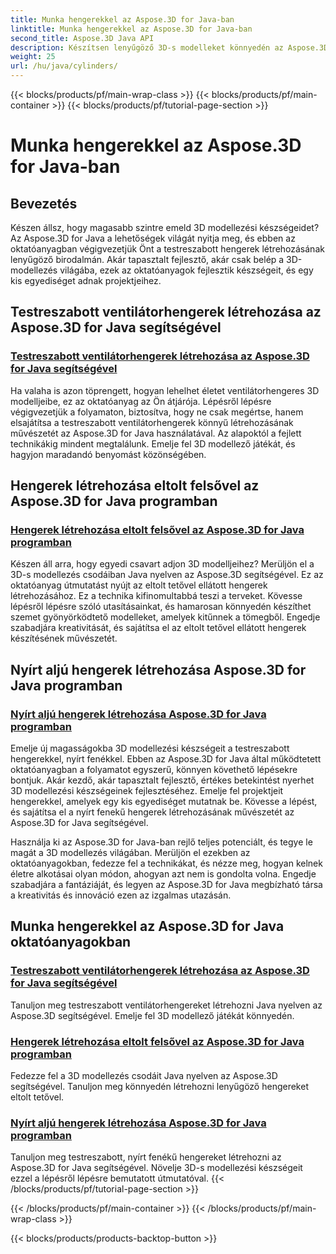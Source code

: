 ```yaml
---
title: Munka hengerekkel az Aspose.3D for Java-ban
linktitle: Munka hengerekkel az Aspose.3D for Java-ban
second_title: Aspose.3D Java API
description: Készítsen lenyűgöző 3D-s modelleket könnyedén az Aspose.3D for Java segítségével! Tanuljon meg ventilátorhengereket, eltolt felső hengereket és nyírt fenekű hengereket az oktatóanyagok segítségével.
weight: 25
url: /hu/java/cylinders/
---
```


{{< blocks/products/pf/main-wrap-class >}}
{{< blocks/products/pf/main-container >}}
{{< blocks/products/pf/tutorial-page-section >}}

# Munka hengerekkel az Aspose.3D for Java-ban

## Bevezetés

Készen állsz, hogy magasabb szintre emeld 3D modellezési készségeidet? Az Aspose.3D for Java a lehetőségek világát nyitja meg, és ebben az oktatóanyagban végigvezetjük Önt a testreszabott hengerek létrehozásának lenyűgöző birodalmán. Akár tapasztalt fejlesztő, akár csak belép a 3D-modellezés világába, ezek az oktatóanyagok fejlesztik készségeit, és egy kis egyediséget adnak projektjeihez.

## Testreszabott ventilátorhengerek létrehozása az Aspose.3D for Java segítségével

### [Testreszabott ventilátorhengerek létrehozása az Aspose.3D for Java segítségével](./creating-fan-cylinders/)

Ha valaha is azon töprengett, hogyan lehelhet életet ventilátorhengeres 3D modelljeibe, ez az oktatóanyag az Ön átjárója. Lépésről lépésre végigvezetjük a folyamaton, biztosítva, hogy ne csak megértse, hanem elsajátítsa a testreszabott ventilátorhengerek könnyű létrehozásának művészetét az Aspose.3D for Java használatával. Az alapoktól a fejlett technikákig mindent megtalálunk. Emelje fel 3D modellező játékát, és hagyjon maradandó benyomást közönségében.

## Hengerek létrehozása eltolt felsővel az Aspose.3D for Java programban

### [Hengerek létrehozása eltolt felsővel az Aspose.3D for Java programban](./creating-cylinders-with-offset-top/)

Készen áll arra, hogy egyedi csavart adjon 3D modelljeihez? Merüljön el a 3D-s modellezés csodáiban Java nyelven az Aspose.3D segítségével. Ez az oktatóanyag útmutatást nyújt az eltolt tetővel ellátott hengerek létrehozásához. Ez a technika kifinomultabbá teszi a terveket. Kövesse lépésről lépésre szóló utasításainkat, és hamarosan könnyedén készíthet szemet gyönyörködtető modelleket, amelyek kitűnnek a tömegből. Engedje szabadjára kreativitását, és sajátítsa el az eltolt tetővel ellátott hengerek készítésének művészetét.

## Nyírt aljú hengerek létrehozása Aspose.3D for Java programban

### [Nyírt aljú hengerek létrehozása Aspose.3D for Java programban](./creating-cylinders-with-sheared-bottom/)

Emelje új magasságokba 3D modellezési készségeit a testreszabott hengerekkel, nyírt fenékkel. Ebben az Aspose.3D for Java által működtetett oktatóanyagban a folyamatot egyszerű, könnyen követhető lépésekre bontjuk. Akár kezdő, akár tapasztalt fejlesztő, értékes betekintést nyerhet 3D modellezési készségeinek fejlesztéséhez. Emelje fel projektjeit hengerekkel, amelyek egy kis egyediséget mutatnak be. Kövesse a lépést, és sajátítsa el a nyírt fenekű hengerek létrehozásának művészetét az Aspose.3D for Java segítségével.

Használja ki az Aspose.3D for Java-ban rejlő teljes potenciált, és tegye le magát a 3D modellezés világában. Merüljön el ezekben az oktatóanyagokban, fedezze fel a technikákat, és nézze meg, hogyan kelnek életre alkotásai olyan módon, ahogyan azt nem is gondolta volna. Engedje szabadjára a fantáziáját, és legyen az Aspose.3D for Java megbízható társa a kreativitás és innováció ezen az izgalmas utazásán.
## Munka hengerekkel az Aspose.3D for Java oktatóanyagokban
### [Testreszabott ventilátorhengerek létrehozása az Aspose.3D for Java segítségével](./creating-fan-cylinders/)
Tanuljon meg testreszabott ventilátorhengereket létrehozni Java nyelven az Aspose.3D segítségével. Emelje fel 3D modellező játékát könnyedén.
### [Hengerek létrehozása eltolt felsővel az Aspose.3D for Java programban](./creating-cylinders-with-offset-top/)
Fedezze fel a 3D modellezés csodáit Java nyelven az Aspose.3D segítségével. Tanuljon meg könnyedén létrehozni lenyűgöző hengereket eltolt tetővel.
### [Nyírt aljú hengerek létrehozása Aspose.3D for Java programban](./creating-cylinders-with-sheared-bottom/)
Tanuljon meg testreszabott, nyírt fenékű hengereket létrehozni az Aspose.3D for Java segítségével. Növelje 3D-s modellezési készségeit ezzel a lépésről lépésre bemutatott útmutatóval.
{{< /blocks/products/pf/tutorial-page-section >}}

{{< /blocks/products/pf/main-container >}}
{{< /blocks/products/pf/main-wrap-class >}}

{{< blocks/products/products-backtop-button >}}
